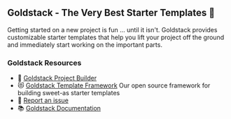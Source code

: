 ## Goldstack - The Very Best Starter Templates 💖 

Getting started on a new project is fun ... until it isn't. Goldstack provides customizable starter templates that help you lift your project off the ground and immediately start working on the important parts. 

### Goldstack Resources

- 🚀  [Goldstack Project Builder](https://goldstack.party) 
- 😻  [Goldstack Template Framework](https://github.com/goldstack/goldstack-lib) Our open source framework for building sweet-as starter templates
- 🐛  [Report an issue](https://github.com/goldstack/goldstack/issues)
- 📚  [Goldstack Documentation](https://docs.goldstack.party/docs)
